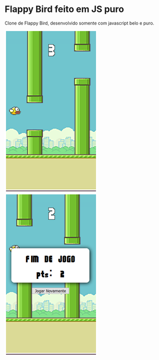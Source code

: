 # Flappy Bird feito em JS puro

Clone de Flappy Bird, desenvolvido somente com javascript belo e puro.

![screenshot 1](https://github.com/Doc-McCoy/flappy-bird-javascript/blob/master/printscreen/print_1.png)
![screenshot 2](https://github.com/Doc-McCoy/flappy-bird-javascript/blob/master/printscreen/print_2.png)

